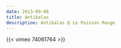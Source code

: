 ```yaml
---
date: 2013-09-08
title: Antibalas
description: Antibalas @ Le Poisson Rouge
---
```


{{< vimeo 74061764 >}}
